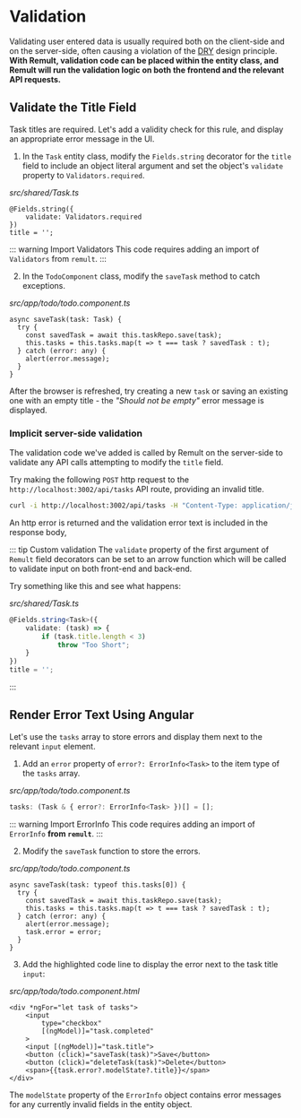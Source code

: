 # Validation
Validating user entered data is usually required both on the client-side and on the server-side, often causing a violation of the [DRY](https://en.wikipedia.org/wiki/Don%27t_repeat_yourself) design principle. **With Remult, validation code can be placed within the entity class, and Remult will run the validation logic on both the frontend and the relevant API requests.**

## Validate the Title Field

Task titles are required. Let's add a validity check for this rule, and display an appropriate error message in the UI.

1. In the `Task` entity class, modify the `Fields.string` decorator for the `title` field to include an object literal argument and set the object's `validate` property to `Validators.required`.

*src/shared/Task.ts*
```ts{1-3}
@Fields.string({
    validate: Validators.required
})
title = '';
```
::: warning Import Validators
This code requires adding an import of `Validators` from `remult`.
:::

2. In the `TodoComponent` class, modify the `saveTask` method to catch exceptions.

*src/app/todo/todo.component.ts*
```ts{2,5-7}
async saveTask(task: Task) {
  try {
    const savedTask = await this.taskRepo.save(task);
    this.tasks = this.tasks.map(t => t === task ? savedTask : t);
  } catch (error: any) {
    alert(error.message);
  }
}
```

After the browser is refreshed, try creating a new `task` or saving an existing one with an empty title - the *"Should not be empty"* error message is displayed.

### Implicit server-side validation
The validation code we've added is called by Remult on the server-side to validate any API calls attempting to modify the `title` field.

Try making the following `POST` http request to the `http://localhost:3002/api/tasks` API route, providing an invalid title.

```sh
curl -i http://localhost:3002/api/tasks -H "Content-Type: application/json" -d "{\"title\": \"\"}"
```

An http error is returned and the validation error text is included in the response body,

::: tip Custom validation
The `validate` property of the first argument of `Remult` field decorators can be set to an arrow function which will be called to validate input on both front-end and back-end.

Try something like this and see what happens:

*src/shared/Task.ts*
```ts
@Fields.string<Task>({
    validate: (task) => {
        if (task.title.length < 3)
            throw "Too Short";
    }
})
title = '';
```
:::

## Render Error Text Using Angular

Let's use the `tasks` array to store errors and display them next to the relevant `input` element.

1. Add an `error` property of `error?: ErrorInfo<Task>` to the item type of the `tasks` array.

*src/app/todo/todo.component.ts*
```ts
tasks: (Task & { error?: ErrorInfo<Task> })[] = [];
```

::: warning Import ErrorInfo
This code requires adding an import of `ErrorInfo` **from `remult`**.
:::

2. Modify the `saveTask` function to store the errors.

*src/app/todo/todo.component.ts*
```ts{1,7}
async saveTask(task: typeof this.tasks[0]) {
  try {
    const savedTask = await this.taskRepo.save(task);
    this.tasks = this.tasks.map(t => t === task ? savedTask : t);
  } catch (error: any) {
    alert(error.message);
    task.error = error;
  }
}
```

3. Add the highlighted code line to display the error next to the task title `input`:
   
*src/app/todo/todo.component.html*
```html{9}
<div *ngFor="let task of tasks">
    <input
        type="checkbox"
        [(ngModel)]="task.completed"
    >
    <input [(ngModel)]="task.title">
    <button (click)="saveTask(task)">Save</button>
    <button (click)="deleteTask(task)">Delete</button>
    <span>{{task.error?.modelState?.title}}</span>
</div>
```

The `modelState` property of the `ErrorInfo` object contains error messages for any currently invalid fields in the entity object.